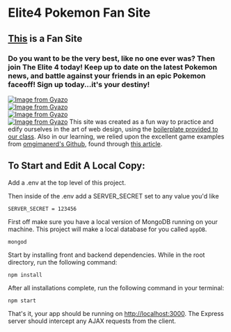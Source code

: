# Elite4 Pokemon Fan Site

## [This](#) is a Fan Site
### Do you want to be the very best, like no one ever was? Then join The Elite 4 today! Keep up to date on the latest Pokemon news, and battle against your friends in an epic Pokemon faceoff! Sign up today...it's your destiny!  
[![Image from Gyazo](https://i.gyazo.com/d2a70f968d2ddad22a8013b04a56419d.jpg)](https://gyazo.com/d2a70f968d2ddad22a8013b04a56419d)  
[![Image from Gyazo](https://i.gyazo.com/cdcd3cc5987746f88a310085b8c36152.gif)](https://gyazo.com/cdcd3cc5987746f88a310085b8c36152)  
[![Image from Gyazo](https://i.gyazo.com/9320d514b21f3e0a0cb3d6f6904831d4.gif)](https://gyazo.com/9320d514b21f3e0a0cb3d6f6904831d4)  
[![Image from Gyazo](https://i.gyazo.com/ba8bf3a69edda47c7df9cba81a1fce75.gif)](https://gyazo.com/ba8bf3a69edda47c7df9cba81a1fce75)
This site was created as a fun way to practice and edify ourselves in the art of web design, using the [boilerplate provided to our class](https://github.com/Travo100/create-react-express-jwt).
Also in our learning, we relied upon the excellent game examples from [omgimanerd's Github](https://github.com/omgimanerd/how-to-build-a-multiplayer-browser-game), found through [this article](https://hackernoon.com/how-to-build-a-multiplayer-browser-game-4a793818c29b).

## To Start and Edit A Local Copy:

Add a .env at the top level of this project.

Then inside of the .env add a SERVER_SECRET set to any value you'd like

```
SERVER_SECRET = 123456
```

First off make sure you have a local version of MongoDB running on your machine. This project will make a local database for you called `appDB`.

```
mongod
```

Start by installing front and backend dependencies. While in the root directory, run the following command:

```
npm install
```

After all installations complete, run the following command in your terminal:

```
npm start
```

That's it, your app should be running on <http://localhost:3000>. The Express server should intercept any AJAX requests from the client.
